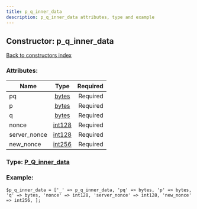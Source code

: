 ```yaml
---
title: p_q_inner_data
description: p_q_inner_data attributes, type and example
---
```

## Constructor: p\_q\_inner\_data  
[Back to constructors index](index.md)



### Attributes:

| Name     |    Type       | Required |
|----------|:-------------:|---------:|
|pq|[bytes](../types/bytes.md) | Required|
|p|[bytes](../types/bytes.md) | Required|
|q|[bytes](../types/bytes.md) | Required|
|nonce|[int128](../types/int128.md) | Required|
|server\_nonce|[int128](../types/int128.md) | Required|
|new\_nonce|[int256](../types/int256.md) | Required|



### Type: [P\_Q\_inner\_data](../types/P_Q_inner_data.md)


### Example:

```
$p_q_inner_data = ['_' => p_q_inner_data, 'pq' => bytes, 'p' => bytes, 'q' => bytes, 'nonce' => int128, 'server_nonce' => int128, 'new_nonce' => int256, ];
```